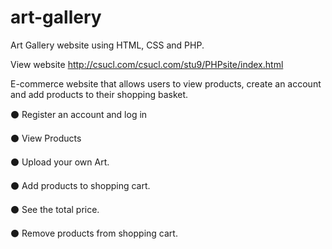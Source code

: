 # art-gallery
 Art Gallery website using HTML, CSS and PHP.


View website
http://csucl.com/csucl.com/stu9/PHPsite/index.html



E-commerce website that allows users to view products, create an account and add products to their shopping basket.




⚫ Register an account and log in

⚫ View Products

⚫ Upload your own Art.

⚫ Add products to shopping cart.

⚫ See the total price.

⚫ Remove products from shopping cart.

